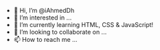 - 👋 Hi, I’m @iAhmedDh
- 👀 I’m interested in ...
- 🌱 I’m currently learning HTML, CSS & JavaScript!
- 💞️ I’m looking to collaborate on ...
- 📫 How to reach me ...

<!---
iAhmedDh/iAhmedDh is a ✨ special ✨ repository because its `README.md` (this file) appears on your GitHub profile.
You can click the Preview link to take a look at your changes.
--->
